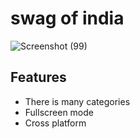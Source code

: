 # swag of india
![Screenshot (99)](https://user-images.githubusercontent.com/110123115/234488973-ff8497f0-b843-4ad9-a3ee-b100243452e9.png)
## Features

- There is many categories
- Fullscreen mode
- Cross platform

